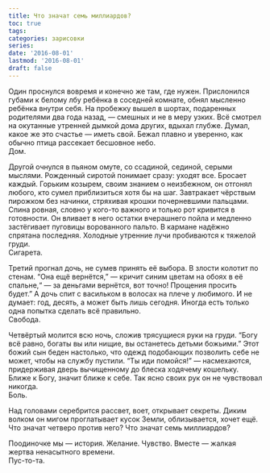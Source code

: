 ```yaml
---
title: Что значат семь миллиардов?
toc: true
tags:
categories: зарисовки
series:
date: '2016-08-01'
lastmod: '2016-08-01'
draft: false
---
```


Один проснулся вовремя и конечно же там, где нужен. Прислонился губами к белому лбу ребёнка в соседней комнате, обнял мысленно ребёнка внутри себя. На пробежку вышел в шортах, подаренных родителями два года назад, — смешных и не в меру узких. Всё смотрел на окутанные утренней дымкой дома других, вдыхал глубже. Думал, какое же это счастье — иметь свой. Бежал плавно и уверенно, как обычно птица рассекает бесшовное небо. \
Дом.

<!--more-->

Другой очнулся в пьяном омуте, со ссадиной, сединой, серыми мыслями. Рожденный сиротой понимает сразу: уходят все. Бросает каждый. Горьким козырем, своим знанием о неизбежном, он отгонял любого, кто сумел приблизиться хотя бы на шаг. Завтракает чёрствым пирожком без начинки, стряхивая крошки почерневшими пальцами. Спина ровная, словно у кого-то важного и только рот кривится в готовности. Он вливает в него остатки вчерашнего пойла и медленно застёгивает пуговицы ворованного пальто. В кармане надёжно спрятана последняя. Холодные утренние лучи пробиваются к тяжелой груди. \
Сигарета.

Третий прогнал дочь, не сумев принять её выбора. В злости колотит по стенам. “Она ещё вернётся,” — кричит синим цветам на обоях в её спальне,“ — за деньгами вернётся, вот точно! Прощения просить будет.” А дочь спит с васильком в волосах на плече у любимого. И не думает: год, десять, а может быть лишь сегодня. Иногда есть только одна попытка сделать всё правильно. \
Свобода.

Четвёртый молится всю ночь, сложив трясущиеся руки на груди. “Богу всё равно, богаты вы или нищие, вы останетесь детьми божьими.” Этот божий сын беден настолько, что одежд подобающих позволить себе не может, чтобы на службу пустили. “Ты иди помойся!” — насмехаются, придерживая дверь вычищенному до блеска ходячему кошельку. Ближе к Богу, значит ближе к себе. Так ясно своих рук он не чувствовал никогда. \
Боль.

Над головами серебрится рассвет, воет, открывает секреты. Диким волком он мигом проглатывает кусок Земли, облизывается, хочет ещё. Что значат четверо против него? Что значат семь миллиардов?

Поодиночке мы — история. Желание. Чувство. Вместе — жалкая жертва ненасытного времени. \
Пус-то-та.
